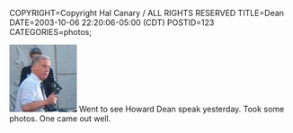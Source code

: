 COPYRIGHT=Copyright Hal Canary / ALL RIGHTS RESERVED
TITLE=Dean
DATE=2003-10-06 22:20:06-05:00 (CDT)
POSTID=123
CATEGORIES=photos;

[![[pic of dean]](/photos/thumb/2003-10-05-howard-dean.jpg)](/photos/2003-10-05-howard-dean.jpg) Went to see Howard Dean speak yesterday. Took some photos. One came out well.
